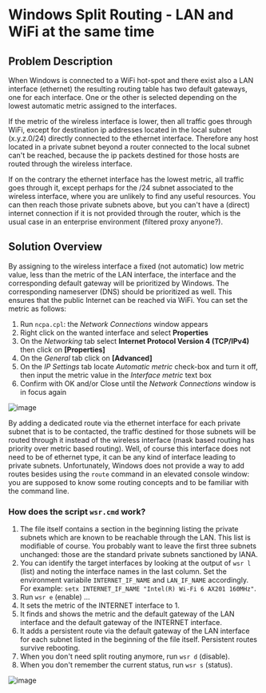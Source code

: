 # Windows Split Routing - LAN and WiFi at the same time

## Problem Description

When Windows is connected to a WiFi hot-spot and there exist also a LAN interface (ethernet) the resulting routing table has two default gateways, one for each interface. One or the other is selected depending on the lowest automatic metric assigned to the interfaces.

If the metric of the wireless interface is lower, then all traffic goes through WiFi, except for destination ip addresses located in the local subnet (x.y.z.0/24) directly connected to the ethernet interface. Therefore any host located in a private subnet beyond a router connected to the local subnet can't be reached, because the ip packets destined for those hosts are routed through the wireless interface.

If on the contrary the ethernet interface has the lowest metric, all traffic goes through it, except perhaps for the /24 subnet associated to the wireless interface, where you are unlikely to find any useful resources. You can then reach those private subnets above, but you can't have a (direct) internet connection if it is not provided through the router, which is the usual case in an enterprise environment (filtered proxy anyone?).

## Solution Overview

By assigning to the wireless interface a fixed (not automatic) low metric value, less than the metric of the LAN interface, the interface and the corresponding default gateway will be prioritized by Windows. The corresponding nameserver (DNS) should be prioritized as well. This ensures that the public Internet can be reached via WiFi. You can set the metric as follows:

1. Run `ncpa.cpl`: the _Network Connections_ window appears
2. Right click on the wanted interface and select **Properties**
3. On the _Networking_ tab select **Internet Protocol Version 4 (TCP/IPv4)** then click on **[Properties]**
4. On the _General_ tab click on **[Advanced]**
5. On the _IP Settings_ tab locate _Automatic metric_ check-box and turn it off, then input the metric value in the _Interface metric_ text box
6. Confirm with OK and/or Close until the _Network Connections_ window is in focus again

![image](image/1.png)

By adding a dedicated route via the ethernet interface for each private subnet that is to be contacted, the traffic destined for those subnets will be routed through it instead of the wireless interface (mask based routing has priority over metric based routing). Well, of course this interface does not need to be of ethernet type, it can be any kind of interface leading to private subnets. Unfortunately, Windows does not provide a way to add routes besides using the `route` command in an elevated console window: you are supposed to know some routing concepts and to be familiar with the command line.

### How does the script `wsr.cmd` work?

1. The file itself contains a section in the beginning listing the private subnets which are known to be reachable through the LAN. This list is modifiable of course. You probably want to leave the first three subnets unchanged: those are the standard private subnets sanctioned by IANA.
2. You can identify the target interfaces by looking at the output of `wsr l` (list) and noting the interface names in the last column. Set the environment variabile `INTERNET_IF_NAME` and `LAN_IF_NAME` accordingly. For example: `setx INTERNET_IF_NAME "Intel(R) Wi-Fi 6 AX201 160MHz"`.
3. Run `wsr e` (enable) ...
4. It sets the metric of the INTERNET interface to 1.
5. It finds and shows the metric and the default gateway of the LAN interface and the default gateway of the INTERNET interface.
6. It adds a persistent route via the default gateway of the LAN interface for each subnet listed in the beginning of the file itself.  Persistent routes survive rebooting.
7. When you don't need split routing anymore, run `wsr d` (disable).
8. When you don't remember the current status, run `wsr s` (status).

![image](image/2.png)

